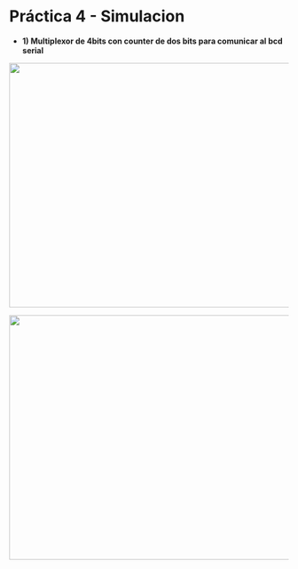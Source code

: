 # Práctica 4 - Simulacion

- **1) Multiplexor de 4bits con counter de dos bits para comunicar al bcd serial** 
<p align="center">
  <img src="https://github.com/EdisonAltamirano/Advanced-Digital-Systems-Laboratory/blob/master/Practica_4_simulacion/docs/Esquematico_final.PNG" width="600" height="440" align="center"/>
</p>
<p align="center">
  <img src="https://github.com/EdisonAltamirano/Advanced-Digital-Systems-Laboratory/blob/master/Practica_4_simulacion/docs/Esquematico_final.PNG" width="600" height="440" align="center"/>

</p>
